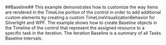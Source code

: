 ##Baseline##
This example demonstrates how to customize the way items are rendered in the TimeLine portion of the control in order to add additional 
custom elements by creating a custom TimeLineVisualizationBehavior for Silverlight and WPF. The example shows how to create Baseline 
objects in the Timeline of the control that represent the assigned resource to a specific task in the iteration. The iteration Baseline
 is a summary of all Tasks Baseline intervals.